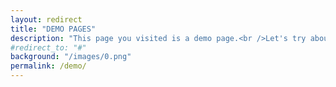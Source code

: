 ```yaml
---
layout: redirect
title: "DEMO PAGES"
description: "This page you visited is a demo page.<br />Let's try about this:<a href='./template'>/template</a> or <a href='./template-with-img'>/template-with-img</a>"
#redirect_to: "#"
background: "/images/0.png"
permalink: /demo/
---
```

